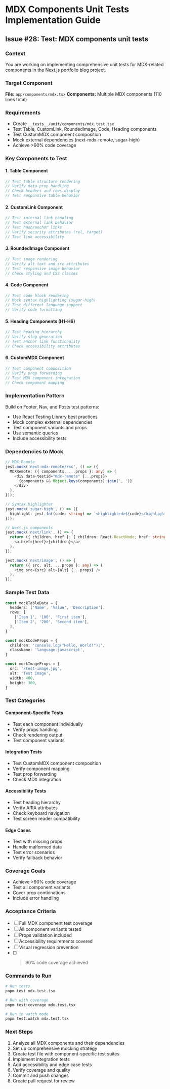 # MDX Components Unit Tests Implementation Guide

## Issue #28: Test: MDX components unit tests

### Context

You are working on implementing comprehensive unit tests for MDX-related components in the Next.js portfolio blog project.

### Target Component

**File:** `app/components/mdx.tsx`
**Components:** Multiple MDX components (110 lines total)

### Requirements

- Create `__tests__/unit/components/mdx.test.tsx`
- Test Table, CustomLink, RoundedImage, Code, Heading components
- Test CustomMDX component composition
- Mock external dependencies (next-mdx-remote, sugar-high)
- Achieve >90% code coverage

### Key Components to Test

#### 1. Table Component

```typescript
// Test table structure rendering
// Verify data prop handling
// Check headers and rows display
// Test responsive table behavior
```

#### 2. CustomLink Component

```typescript
// Test internal link handling
// Test external link behavior
// Test hash/anchor links
// Verify security attributes (rel, target)
// Test link accessibility
```

#### 3. RoundedImage Component

```typescript
// Test image rendering
// Verify alt text and src attributes
// Test responsive image behavior
// Check styling and CSS classes
```

#### 4. Code Component

```typescript
// Test code block rendering
// Mock syntax highlighting (sugar-high)
// Test different language support
// Verify code formatting
```

#### 5. Heading Components (H1-H6)

```typescript
// Test heading hierarchy
// Verify slug generation
// Test anchor link functionality
// Check accessibility attributes
```

#### 6. CustomMDX Component

```typescript
// Test component composition
// Verify prop forwarding
// Test MDX component integration
// Check component mapping
```

### Implementation Pattern

Build on Footer, Nav, and Posts test patterns:

- Use React Testing Library best practices
- Mock complex external dependencies
- Test component variants and props
- Use semantic queries
- Include accessibility tests

### Dependencies to Mock

```typescript
// MDX Remote
jest.mock('next-mdx-remote/rsc', () => ({
  MDXRemote: ({ components, ...props }: any) => (
    <div data-testid="mdx-remote" {...props}>
      {components && Object.keys(components).join(', ')}
    </div>
  ),
}));

// Syntax highlighter
jest.mock('sugar-high', () => ({
  highlight: jest.fn((code: string) => `<highlighted>${code}</highlighted>`),
}));

// Next.js components
jest.mock('next/link', () => {
  return ({ children, href }: { children: React.ReactNode; href: string }) => (
    <a href={href}>{children}</a>
  );
});

jest.mock('next/image', () => {
  return ({ src, alt, ...props }: any) => (
    <img src={src} alt={alt} {...props} />
  );
});
```

### Sample Test Data

```typescript
const mockTableData = {
  headers: ['Name', 'Value', 'Description'],
  rows: [
    ['Item 1', '100', 'First item'],
    ['Item 2', '200', 'Second item'],
  ],
}

const mockCodeProps = {
  children: 'console.log("Hello, World!");',
  className: 'language-javascript',
}

const mockImageProps = {
  src: '/test-image.jpg',
  alt: 'Test image',
  width: 400,
  height: 300,
}
```

### Test Categories

#### Component-Specific Tests

- Test each component individually
- Verify props handling
- Check rendering output
- Test component variants

#### Integration Tests

- Test CustomMDX component composition
- Verify component mapping
- Test prop forwarding
- Check MDX integration

#### Accessibility Tests

- Test heading hierarchy
- Verify ARIA attributes
- Check keyboard navigation
- Test screen reader compatibility

#### Edge Cases

- Test with missing props
- Handle malformed data
- Test error scenarios
- Verify fallback behavior

### Coverage Goals

- Achieve >90% code coverage
- Test all component variants
- Cover prop combinations
- Include error handling

### Acceptance Criteria

- [ ] Full MDX component test coverage
- [ ] All component variants tested
- [ ] Props validation included
- [ ] Accessibility requirements covered
- [ ] Visual regression prevention
- [ ] > 90% code coverage achieved

### Commands to Run

```bash
# Run tests
pnpm test mdx.test.tsx

# Run with coverage
pnpm test:coverage mdx.test.tsx

# Run in watch mode
pnpm test:watch mdx.test.tsx
```

### Next Steps

1. Analyze all MDX components and their dependencies
2. Set up comprehensive mocking strategy
3. Create test file with component-specific test suites
4. Implement integration tests
5. Add accessibility and edge case tests
6. Verify coverage and quality
7. Commit and push changes
8. Create pull request for review
